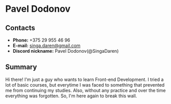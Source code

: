 # Pavel Dodonov

## Contacts
* **Phone:** +375 29 955 46 96
* **E-mail:** singa.daren@gmail.com
* **Discord nickname:** Pavel Dodonov(@SingaDaren)

## Summary
Hi there! I'm just a guy who wants to learn Front-end Development. I tried a lot of basic courses, but everytime I was faced to something that prevented me from continuing my studies. Also, without any practice and over the time everything was forgotten. So, I'm here again to break this wall.

